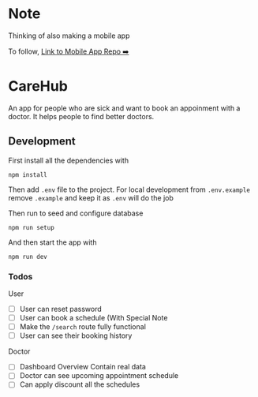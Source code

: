 # Note

Thinking of also making a mobile app

To follow,
[Link to Mobile App Repo ➡️](https://github.com/carehuborg/CareHub.git)

# CareHub

An app for people who are sick and want to book an appoinment with a doctor. It
helps people to find better doctors.

## Development

First install all the dependencies with

```
npm install
```

Then add `.env` file to the project. For local development from `.env.example`
remove `.example` and keep it as `.env` will do the job

Then run to seed and configure database

```
npm run setup
```

And then start the app with

```
npm run dev
```

### Todos

User

- [ ] User can reset password
- [ ] User can book a schedule (With Special Note
- [ ] Make the `/search` route fully functional
- [ ] User can see their booking history

Doctor

- [ ] Dashboard Overview Contain real data
- [ ] Doctor can see upcoming appointment schedule
- [ ] Can apply discount all the schedules
